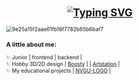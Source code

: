 <h1 align="center"><a href="https://git.io/typing-svg"><img src="https://readme-typing-svg.herokuapp.com?font=Fira+Code&pause=1000&color=F7EBA5&width=435&lines=Hello%2C+world!+%5E-%5E" alt="Typing SVG" /></a></h1>

<!--
**Lesyalys/Lesyalys** is a ✨ _special_ ✨ repository because its `README.md` (this file) appears on your GitHub profile.-->

![9e25a15f2aae61fb18f7782b65b6baf7](https://github.com/user-attachments/assets/ae012678-354e-4495-9af8-859b19e757bd)

<h3>A little about me:</h3>
✨ Junior | frontend | backend |<br>
✨ Hobby 3D/2D design | <a href="https://boosty.to/lesinka">Boosty</a> | | <a href ="https://www.artstation.com/lesssya4">Artstation</a> |<br>
✨ My educational projects | <a href="https://github.com/Lesyalys/NVGU-LOGO">NVGU-LOGO</a> |



